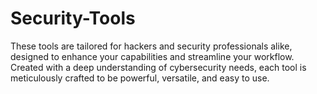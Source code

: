 # Security-Tools
These tools are tailored for hackers and security professionals alike, designed to enhance your capabilities and streamline your workflow. Created with a deep understanding of cybersecurity needs, each tool is meticulously crafted to be powerful, versatile, and easy to use.
